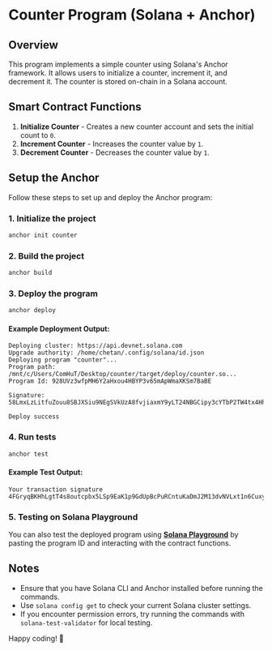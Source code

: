 # Counter Program (Solana + Anchor)

## Overview
This program implements a simple counter using Solana's Anchor framework. It allows users to initialize a counter, increment it, and decrement it. The counter is stored on-chain in a Solana account.

## Smart Contract Functions
1. **Initialize Counter** - Creates a new counter account and sets the initial count to `0`.
2. **Increment Counter** - Increases the counter value by `1`.
3. **Decrement Counter** - Decreases the counter value by `1`.

## Setup the Anchor

Follow these steps to set up and deploy the Anchor program:

### 1. Initialize the project
```sh
anchor init counter
```

### 2. Build the project
```sh
anchor build
```

### 3. Deploy the program
```sh
anchor deploy
```
#### Example Deployment Output:
```
Deploying cluster: https://api.devnet.solana.com
Upgrade authority: /home/chetan/.config/solana/id.json
Deploying program "counter"...
Program path: /mnt/c/Users/ComHuT/Desktop/counter/target/deploy/counter.so...
Program Id: 928UVz3wfpMH6Y2aHxou4HBYP3v65mApWmaXKSm7BaBE

Signature: 58LmxLzLitfuZouu8SBJXSiu9NEgSVkUzA8fvjiaxmY9yLT24NBGCipy3cYTbP2TW4tx4HhVa7Sv6r6RBh9G1LZg

Deploy success
```

### 4. Run tests
```sh
anchor test
```
#### Example Test Output:
```
Your transaction signature 4FGryqBKHhLgtT4s8outcpbx5LSp9EaK1p9GdUpBcPuRCntuKaDmJ2M13dvNVLxt1n6CuxywWp3ji7yUgcEvU8Pa
```

### 5. Testing on Solana Playground
You can also test the deployed program using **[Solana Playground](https://beta.solpg.io/)** by pasting the program ID and interacting with the contract functions.

## Notes
- Ensure that you have Solana CLI and Anchor installed before running the commands.
- Use `solana config get` to check your current Solana cluster settings.
- If you encounter permission errors, try running the commands with `solana-test-validator` for local testing.

Happy coding! 🚀
